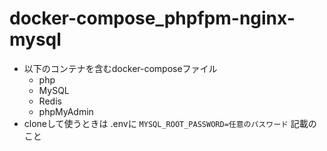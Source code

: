 # docker-compose_phpfpm-nginx-mysql
- 以下のコンテナを含むdocker-composeファイル
  - php
  - MySQL
  - Redis
  - phpMyAdmin
- cloneして使うときは .envに `MYSQL_ROOT_PASSWORD=任意のパスワード` 記載のこと
